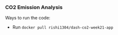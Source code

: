 ### CO2 Emission Analysis

Ways to run the code:
- Run ```docker pull rishi1304/dash-co2-week21-app```